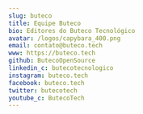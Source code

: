 ```yaml
---
slug: buteco
title: Equipe Buteco
bio: Editores do Buteco Tecnológico
avatar: /logos/capybara_400.png
email: contato@buteco.tech
www: https://buteco.tech
github: ButecoOpenSource
linkedin_c: butecotecnologico
instagram: buteco.tech
facebook: buteco.tech
twitter: butecotech
youtube_c: ButecoTech
---
```

